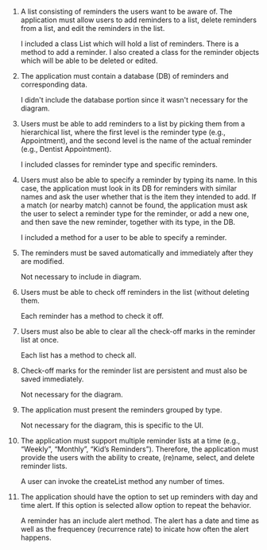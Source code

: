 1. A list consisting of reminders the users want to be aware of. The application must allow
users to add reminders to a list, delete reminders from a list, and edit the reminders in
the list.

	I included a class List which will hold a list of reminders.
	There is a method to add a reminder.
	I also created a class for the reminder objects which will be able to be deleted or edited.

2. The application must contain a database (DB) of reminders and corresponding data.

	I didn't include the database portion since it wasn't necessary for the diagram.

3. Users must be able to add reminders to a list by picking them from a hierarchical list,
where the first level is the reminder type (e.g., Appointment), and the second level is the
name of the actual reminder (e.g., Dentist Appointment).

	I included classes for reminder type and specific reminders.

4. Users must also be able to specify a reminder by typing its name. In this case, the
application must look in its DB for reminders with similar names and ask the user
whether that is the item they intended to add. If a match (or nearby match) cannot be
found, the application must ask the user to select a reminder type for the reminder, or
add a new one, and then save the new reminder, together with its type, in the DB.

	I included a method for a user to be able to specify a reminder.

5. The reminders must be saved automatically and immediately after they are modified.

	Not necessary to include in diagram.

6. Users must be able to check off reminders in the list (without deleting them.

	Each reminder has a method to check it off.

7. Users must also be able to clear all the check-off marks in the reminder list at once.

	Each list has a method to check all.

8. Check-off marks for the reminder list are persistent and must also be saved immediately.

	Not necessary for the diagram.

9. The application must present the reminders grouped by type.

	Not necessary for the diagram, this is specific to the UI.

10. The application must support multiple reminder lists at a time (e.g., “Weekly”, “Monthly”,
“Kid’s Reminders”). Therefore, the application must provide the users with the ability to
create, (re)name, select, and delete reminder lists.

	A user can invoke the createList method any number of times.

11. The application should have the option to set up reminders with day and time alert. If this
option is selected allow option to repeat the behavior.

	A reminder has an include alert method.
	The alert has a date and time as well as the frequencey (recurrence rate) to inicate how often the alert happens.
